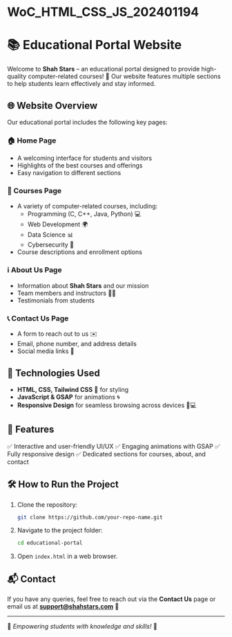 # WoC_HTML_CSS_JS_202401194
# 📚 Educational Portal Website

Welcome to **Shah Stars** – an educational portal designed to provide high-quality computer-related courses! 🚀 Our website features multiple sections to help students learn effectively and stay informed.

## 🌐 Website Overview

Our educational portal includes the following key pages:

### 🏠 Home Page

- A welcoming interface for students and visitors
- Highlights of the best courses and offerings
- Easy navigation to different sections

### 📖 Courses Page

- A variety of computer-related courses, including:
  - Programming (C, C++, Java, Python) 💻
  - Web Development 🌍
  - Data Science 📊
  - Cybersecurity 🔐
- Course descriptions and enrollment options

### ℹ️ About Us Page

- Information about **Shah Stars** and our mission
- Team members and instructors 🧑‍🏫
- Testimonials from students

### 📞 Contact Us Page

- A form to reach out to us ✉️
- Email, phone number, and address details
- Social media links 📱

## 🎨 Technologies Used

- **HTML, CSS, Tailwind CSS** 🎨 for styling
- **JavaScript & GSAP** for animations 🌀
- **Responsive Design** for seamless browsing across devices 📱💻

## 🚀 Features

✅ Interactive and user-friendly UI/UX ✅ Engaging animations with GSAP ✅ Fully responsive design ✅ Dedicated sections for courses, about, and contact

## 🛠️ How to Run the Project

1. Clone the repository:
   ```sh
   git clone https://github.com/your-repo-name.git
   ```
2. Navigate to the project folder:
   ```sh
   cd educational-portal
   ```
3. Open `index.html` in a web browser.

## 📬 Contact

If you have any queries, feel free to reach out via the **Contact Us** page or email us at [**support@shahstars.com**](mailto\:support@shahstars.com) 📧

---

📌 *Empowering students with knowledge and skills!* 🚀

